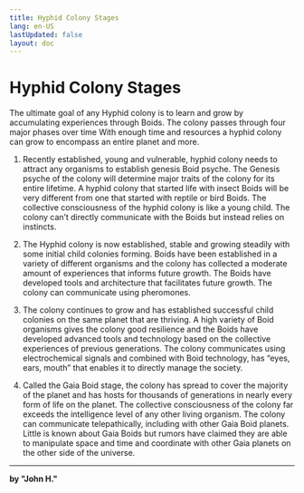 ```yaml
---
title: Hyphid Colony Stages
lang: en-US
lastUpdated: false
layout: doc
---
```


# Hyphid Colony Stages
The ultimate goal of any Hyphid colony is to learn and grow by accumulating experiences through Boids. The colony passes through four major phases over time With enough time and resources a hyphid colony can grow to encompass an entire planet and more. 

1) Recently established, young and vulnerable, hyphid colony needs to attract any organisms to establish genesis Boid psyche. The Genesis psyche of the colony will determine major traits of the colony for its entire lifetime. A hyphid colony that started life with insect Boids will be very different from one that started with reptile or bird Boids. The collective consciousness of the hyphid colony is like a young child. The colony can’t directly communicate with the Boids but instead relies on instincts.


2) The Hyphid colony is now established, stable and growing steadily with some initial child colonies forming. Boids have been established in a variety of different organisms and the colony has collected a moderate amount of experiences that informs future growth. The Boids have developed tools and architecture that facilitates future growth. The colony can communicate using pheromones.

3) The colony continues to grow and has established successful child colonies on the same planet that are thriving. A high variety of Boid organisms gives the colony good resilience and the Boids have developed advanced tools and technology based on the collective experiences of previous generations. The colony communicates using electrochemical signals and combined with Boid technology, has “eyes, ears, mouth” that enables it to directly manage the society.

4) Called the Gaia Boid stage, the colony has spread to cover the majority of the planet and has hosts for thousands of generations in nearly every form of life on the planet. The collective consciousness of the colony far exceeds the intelligence level of any other living organism. The colony can communicate telepathically, including with other Gaia Boid planets. Little is known about Gaia Boids but rumors have claimed they are able to manipulate space and time and coordinate with other Gaia planets on the other side of the universe.

___
**by "John H."**